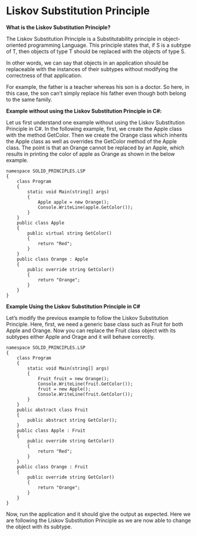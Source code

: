 # Liskov Substitution Principle

**What is the Liskov Substitution Principle?**

The Liskov Substitution Principle is a Substitutability principle in object-oriented programming Language. This principle states that, if S is a subtype of T, then objects of type T should be replaced with the objects of type S.

In other words, we can say that objects in an application should be replaceable with the instances of their subtypes without modifying the correctness of that application. 

For example, the father is a teacher whereas his son is a doctor. So here, in this case, the son can’t simply replace his father even though both belong to the same family.

**Example without using the Liskov Substitution Principle in C#:**

Let us first understand one example without using the Liskov Substitution Principle in C#. In the following example, first, we create the Apple class with the method GetColor. Then we create the Orange class which inherits the Apple class as well as overrides the GetColor method of the Apple class. The point is that an Orange cannot be replaced by an Apple, which results in printing the color of apple as Orange as shown in the below example.

```
namespace SOLID_PRINCIPLES.LSP
{
    class Program
    {
        static void Main(string[] args)
        {
            Apple apple = new Orange();
            Console.WriteLine(apple.GetColor());
        }
    }
    public class Apple
    {
        public virtual string GetColor()
        {
            return "Red";
        }
    }
    public class Orange : Apple
    {
        public override string GetColor()
        {
            return "Orange";
        }
    }
}

```

**Example Using the Liskov Substitution Principle in C#**

Let’s modify the previous example to follow the Liskov Substitution Principle. Here, first, we need a generic base class such as Fruit for both Apple and Orange. Now you can replace the Fruit class object with its subtypes either Apple and Orage and it will behave correctly.

```
namespace SOLID_PRINCIPLES.LSP
{
    class Program
    {
        static void Main(string[] args)
        {
            Fruit fruit = new Orange();
            Console.WriteLine(fruit.GetColor());
            fruit = new Apple();
            Console.WriteLine(fruit.GetColor());
        }
    }
    public abstract class Fruit
    {
        public abstract string GetColor();
    }
    public class Apple : Fruit
    {
        public override string GetColor()
        {
            return "Red";
        }
    }
    public class Orange : Fruit
    {
        public override string GetColor()
        {
            return "Orange";
        }
    }
}
```


Now, run the application and it should give the output as expected. Here we are following the Liskov Substitution Principle as we are now able to change the object with its subtype.
